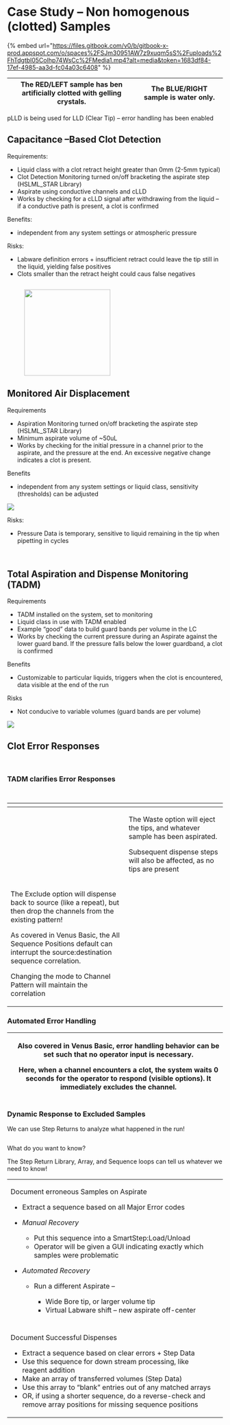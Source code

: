 # Case Study – Non homogenous (clotted) Samples

{% embed url="https://files.gitbook.com/v0/b/gitbook-x-prod.appspot.com/o/spaces%2FSJm30951AW7z9xuqm5sS%2Fuploads%2FhTdgtbl05Colhp74WsCc%2FMedia1.mp4?alt=media&token=1683df84-17ef-4985-aa3d-fc04a03c6408" %}



| The RED/LEFT sample has ben artificially clotted with gelling crystals. | The BLUE/RIGHT sample is water only. |
| ----------------------------------------------------------------------- | ------------------------------------ |

pLLD is being used for LLD (Clear Tip) – error handling has been enabled



## Capacitance –Based Clot Detection

Requirements:

* Liquid class with a clot retract height greater than 0mm (2-5mm typical)
* Clot Detection Monitoring turned on/off bracketing the aspirate step (HSLML\_STAR Library)
* Aspirate using conductive channels and cLLD
* Works by checking for a cLLD signal after withdrawing from the liquid – if a conductive path is present, a clot is confirmed

Benefits:

* independent from any system settings or atmospheric pressure

Risks:&#x20;

* Labware definition errors + insufficient retract could leave the tip still in the liquid, yielding false positives
* Clots smaller than the retract height could caus false negatives

<div>

<figure><img src="../../.gitbook/assets/image (96).png" alt=""><figcaption></figcaption></figure>

 

<figure><img src="../../.gitbook/assets/image (95).png" alt="" width="201"><figcaption></figcaption></figure>

</div>

## Monitored Air Displacement

Requirements

* Aspiration Monitoring turned on/off bracketing the aspirate step (HSLML\_STAR Library)
* Minimum aspirate volume of \~50uL
* Works by checking for the initial pressure in a channel prior to the aspirate, and the pressure at the end.  An excessive negative change indicates a clot is present.

Benefits

* independent from any system settings or liquid class, sensitivity (thresholds) can be adjusted

&#x20;![](<../../.gitbook/assets/image (98).png>)

Risks:

* Pressure Data is temporary, sensitive to liquid remaining in the tip when pipetting in cycles&#x20;

<div>

<figure><img src="../../.gitbook/assets/image (100).png" alt=""><figcaption></figcaption></figure>

 

<figure><img src="../../.gitbook/assets/image (99).png" alt=""><figcaption></figcaption></figure>

</div>

## &#x20;Total Aspiration and Dispense Monitoring (TADM)

Requirements

* TADM installed on the system, set to monitoring
* Liquid class in use with TADM enabled
* Example “good” data to build guard bands per volume in the LC
* Works by checking the current pressure during an Aspirate against the lower guard band.  If the pressure falls below the lower guardband, a clot is confirmed

Benefits

* Customizable to particular liquids, triggers when the clot is encountered, data visible at the end of the run

Risks

* Not conducive to variable volumes (guard bands are per volume)

&#x20;![](<../../.gitbook/assets/image (101).png>)



## Clot Error Responses

<div>

<figure><img src="../../.gitbook/assets/image (102).png" alt=""><figcaption></figcaption></figure>

 

<figure><img src="../../.gitbook/assets/image (103).png" alt=""><figcaption></figcaption></figure>

</div>

### TADM clarifies Error Responses

<div>

<figure><img src="../../.gitbook/assets/image (104).png" alt=""><figcaption></figcaption></figure>

 

<figure><img src="../../.gitbook/assets/image (105).png" alt=""><figcaption></figcaption></figure>

</div>

<table data-header-hidden><thead><tr><th width="260"></th><th></th></tr></thead><tbody><tr><td><img src="../../.gitbook/assets/image (106).png" alt="" data-size="original"></td><td><p>The Waste option will eject the tips, and whatever sample has been aspirated.</p><p></p><p>Subsequent dispense steps will also be affected, as no tips are present</p></td></tr><tr><td><p>The Exclude option will dispense back to source (like a repeat), but then drop the channels from the existing pattern!</p><p></p><p>As covered in Venus Basic, the All Sequence Positions default can interrupt the source:destination sequence correlation.</p><p></p><p>Changing the mode to Channel Pattern will maintain the correlation</p></td><td><img src="../../.gitbook/assets/image (107).png" alt="" data-size="original"></td></tr></tbody></table>

### Automated Error Handling

| <img src="../../.gitbook/assets/image (17) (1).png" alt="" data-size="original"> | <p>Also covered in Venus Basic, error handling behavior can be set such that no operator input is necessary.</p><p></p><p>Here, when a channel encounters a clot, the system waits 0 seconds for the operator to respond (visible options). It immediately excludes the channel.</p> |
| -------------------------------------------------------------------------------- | ------------------------------------------------------------------------------------------------------------------------------------------------------------------------------------------------------------------------------------------------------------------------------------ |

### Dynamic Response to Excluded Samples

We can use Step Returns to analyze what happened in the run!

<figure><img src="../../.gitbook/assets/image (18) (1).png" alt=""><figcaption></figcaption></figure>

What do you want to know?

The Step Return Library, Array, and Sequence loops can tell us whatever we need to know!

|                                                                                                                                                                                                                                                                                                                                                                                                                                                                                                                                    |                                                                                  |
| ---------------------------------------------------------------------------------------------------------------------------------------------------------------------------------------------------------------------------------------------------------------------------------------------------------------------------------------------------------------------------------------------------------------------------------------------------------------------------------------------------------------------------------- | -------------------------------------------------------------------------------- |
| <p></p><p>Document erroneous Samples on Aspirate</p><ul><li>Extract a sequence based on all Major Error codes</li><li><p><em>Manual Recovery</em></p><ul><li>Put this sequence into a SmartStep:Load/Unload</li><li>Operator will be given a GUI indicating exactly which samples were problematic</li></ul></li><li><p><em>Automated Recovery</em></p><ul><li><p>Run a different Aspirate – </p><ul><li>Wide Bore tip, or larger volume tip</li><li>Virtual Labware shift – new aspirate off-center</li></ul></li></ul></li></ul> | <img src="../../.gitbook/assets/image (19) (1).png" alt="" data-size="original"> |
|                                                                                                                                                                                                                                                                                                                                                                                                                                                                                                                                    |                                                                                  |
| <p>Document Successful Dispenses </p><ul><li>Extract a sequence based on clear errors + Step Data </li><li>Use this sequence for down stream processing, like reagent addition</li><li>Make an array of transferred volumes (Step Data)</li><li>Use this array to “blank” entries out of any matched arrays</li><li>OR, if using a shorter sequence, do a reverse-check and remove array positions for missing sequence positions</li></ul><p> </p>                                                                                | <img src="../../.gitbook/assets/image (20) (1).png" alt="" data-size="original"> |



<div>

<figure><img src="../../.gitbook/assets/image (21) (1).png" alt=""><figcaption></figcaption></figure>

 

<figure><img src="../../.gitbook/assets/image (22) (1).png" alt=""><figcaption></figcaption></figure>

</div>

&#x20;
